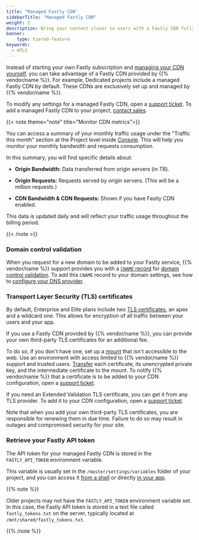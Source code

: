 ```yaml
---
title: "Managed Fastly CDN"
sidebarTitle: "Managed Fastly CDN"
weight: 2
description: Bring your content closer to users with a Fastly CDN fully managed by {{% vendor/name %}}.
banner:
    type: tiered-feature
keywords:
  - mTLS
---
```


Instead of starting your own Fastly subscription and [managing your CDN yourself](/domains/cdn/fastly.md),
you can take advantage of a Fastly CDN provided by {{% vendor/name %}}.
For example, Dedicated projects include a managed Fastly CDN by default.
These CDNs are exclusively set up and managed by {{% vendor/name %}}.

To modify any settings for a managed Fastly CDN,
open a [support ticket](/learn/overview/get-support.md).
To add a managed Fastly CDN to your project,
[contact sales](https://platform.sh/contact/).

{{< note theme="note" title="Monitor CDN metrics">}}

You can access a summary of your monthly traffic usage under the "Traffic this month" section at the Project level inside [Console](https://console.platform.sh). This will help you monitor your monthly bandwidth and requests consumption. 

In this summary, you will find specific details about:

- **Origin Bandwidth:** Data transferred from origin servers (in TB).

- **Origin Requests:** Requests served by origin servers. (This will be a million requests.)

- **CDN Bandwidth & CDN Requests:** Shown if you have Fastly CDN enabled.

This data is updated daily and will reflect your traffic usage throughout the billing period. 


{{< /note >}}

### Domain control validation

When you request for a new domain to be added to your Fastly service,
{{% vendor/name %}} support provides you with a [`CNAME` record](/domains/steps/dns.md) for [domain control validation](/domains/troubleshoot.md#ownership-verification).
To add this `CNAME` record to your domain settings,
see how to [configure your DNS provider](/domains/steps/_index.md#2-configure-your-dns-provider).

### Transport Layer Security (TLS) certificates

By default, Enterprise and Elite plans include two [TLS certificates](/glossary/_index.md#transport-layer-security-tls),
an apex and a wildcard one.
This allows for encryption of all traffic between your users and your app.

If you use a Fastly CDN provided by {{% vendor/name %}},
you can provide your own third-party TLS certificates for an additional fee.

To do so, if you don't have one,
set up a [mount](/create-apps/app-reference/single-runtime-image.md#mounts) that isn't accessible to the web.
Use an environment with access limited to {{% vendor/name %}} support and trusted users.
[Transfer](/development/file-transfer.md) each certificate, its unencrypted private key,
and the intermediate certificate to the mount.
To notify {{% vendor/name %}} that a certificate is to be added to your CDN configuration,
open a [support ticket](/learn/overview/get-support.md).

If you need an Extended Validation TLS certificate,
you can get it from any TLS provider.
To add it to your CDN configuration, open a [support ticket](/learn/overview/get-support.md).

Note that when you add your own third-party TLS certificates,
you are responsible for renewing them in due time.
Failure to do so may result in outages and compromised security for your site.

### Retrieve your Fastly API token

The API token for your managed Fastly CDN is stored in the `FASTLY_API_TOKEN` environment variable.

This variable is usually set in the `/master/settings/variables` folder of your project,
and you can access it [from a shell](/development/variables/use-variables.md#access-variables-in-a-shell)
or directly [in your app](/development/variables/use-variables.md#access-variables-in-your-app).

{{% note %}}

Older projects may not have the `FASTLY_API_TOKEN` environment variable set.</br>
In this case, the Fastly API token is stored in a text file called `fastly_tokens.txt` on the server,
typically located at `/mnt/shared/fastly_tokens.txt`.

{{% /note %}}
